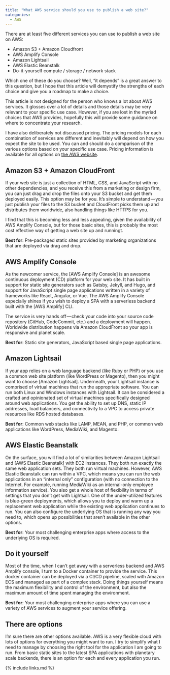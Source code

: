 ```yaml
---
title: "What AWS service should you use to publish a web site?"
categories:
  - AWS
---
```


There are at least five different services you can use to publish a web site on AWS:

* Amazon S3 + Amazon Cloudfront
* AWS Amplify Console
* Amazon Lightsail
* AWS Elastic Beanstalk
* Do-it-yourself compute / storage / network stack

Which one of these do you choose? Well, “it depends” is a great answer to this question, but I hope that this article will demystify the strengths of each choice and give you a roadmap to make a choice.

This article is not designed for the person who knows a lot about AWS services. It glosses over a lot of details and those details may be very relevant to your specific use case. However, if you are lost in the myriad choices that AWS provides, hopefully this will provide some guidance on where to concentrate your research.

I have also deliberately not discussed pricing. The pricing models for each combination of services are different and inevitably will depend on how you expect the site to be used. You can and should do a comparison of the various options based on your specific use case. Pricing information is available for all options on [the AWS website](https://aws.amazon.com/pricing/).

## Amazon S3 + Amazon CloudFront

If your web site is just a collection of HTML, CSS, and JavaScript with no other dependencies, and you receive this from a marketing or design firm, you can just drag and drop the files onto your S3 bucket and get them deployed easily. This option may be for you. It’s simple to understand — you just publish your files to the S3 bucket and CloudFront picks them up and distributes them worldwide, also handling things like HTTPS for you.

I find that this is becoming less and less appealing, given the availability of AWS Amplify Console, but for those basic sites, this is probably the most cost effective way of getting a web site up and runningt.

**Best for**: Pre-packaged static sites provided by marketing organizations that are deployed via drag and drop.

## AWS Amplify Console

As the newcomer service, the [AWS Amplify Console] is an awesome continuous deployment (CD) platform for your web site. It has built in support for static site generators such as Gatsby, Jekyll, and Hugo, and support for JavaScript single page applications written in a variety of frameworks like React, Angular, or Vue. The AWS Amplify Console especially shines if you wish to deploy a SPA with a serverless backend built with the [AWS Amplify] CLI.

The service is very hands off — check your code into your source code repository (GitHub, CodeCommit, etc.) and a deployment will happen. Worldwide distribution happens via Amazon CloudFront so your app is responsive and planet scale.

**Best for**: Static site generators, JavaScript based single page applications.

## Amazon Lightsail

If your app relies on a web language backend (like Ruby or PHP) or you use a common web site platform (like WordPress or Magento), then you might want to choose [Amazon Lightsail]. Underneath, your Lightsail instance is comprised of virtual machines that run the appropriate software. You can run both Linux and Windows instances with Lightsail. It can be considered a crafted and opinionated set of virtual machines specifically designed around web applications. You get the ability to set up DNS, static IP addresses, load balancers, and connectivity to a VPC to access private resources like RDS hosted databases.

**Best for**: Common web stacks like LAMP, MEAN, and PHP, or common web applications like WordPress, MediaWiki, and Magento.

## AWS Elastic Beanstalk

On the surface, you will find a lot of similarities between Amazon Lightsail and [AWS Elastic Beanstalk] with EC2 instances. They both run exactly the same web application sets. They both run virtual machines. However, AWS Elastic Beanstalk can run within a VPC, which means you can run the web applications in an “internal only” configuration (with no connection to the Internet. For example, running MediaWiki as an internal-only employee information service). You also get a whole host of flexibility in terms of settings that you don’t get with Lightsail. One of the under-utilized features is blue-green deployments, which allows you to deploy and warm up a replacement web application while the existing web application continues to run. You can also configure the underlying OS that is running any way you need to, which opens up possibilities that aren’t available in the other options.

**Best for**: Your most challenging enterprise apps where access to the underlying OS is required.

## Do it yourself

Most of the time, when I can’t get away with a serverless backend and AWS Amplify console, I turn to a Docker container to provide the service. This docker container can be deployed via a CI/CD pipeline, scaled with Amazon ECS and managed as part of a complex stack. Doing things yourself means the maximum flexibility and control of the environment, but also the maximum amount of time spent managing the environment.

**Best for**: Your most challenging enterprise apps where you can use a variety of AWS services to augment your service offering.

## There are options

I’m sure there are other options available. AWS is a very flexible cloud with lots of options for everything you might want to run. I try to simplify what I need to manage by choosing the right tool for the application I am going to run. From basic static sites to the latest SPA applications with planetary scale backends, there is an option for each and every application you run.

{% include links.md %}